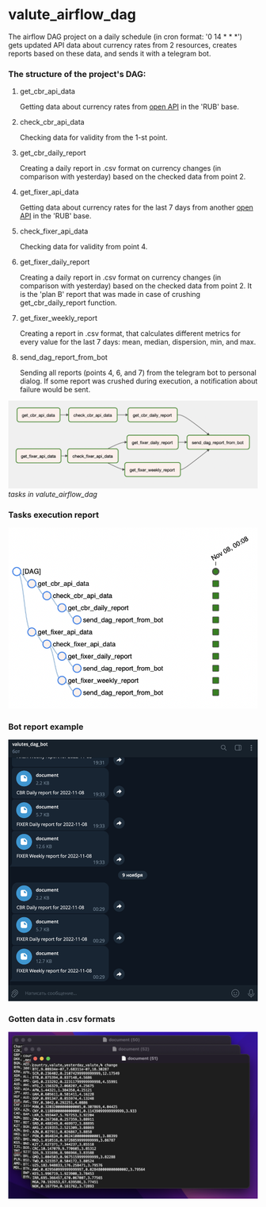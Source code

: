 # valute_airflow_dag
The airflow DAG project on a daily schedule (in cron format: '0 14 * * *') gets updated API data about currency rates from 2 resources, creates reports based on these data, and sends it with a telegram bot.

### The structure of the project's DAG:
1) get_cbr_api_data

    Getting data about currency rates from <a href="https://www.cbr-xml-daily.ru/daily_json.js" target="_blank">open API</a> in the 'RUB' base.
2) check_cbr_api_data

    Checking data for validity from the 1-st point.
3) get_cbr_daily_report

    Creating a daily report in .csv format on currency changes (in comparison with yesterday) based on the checked data from point 2.
4) get_fixer_api_data

    Getting data about currency rates for the last 7 days from another <a href="https://apilayer.com" target="_blank">open API</a> in the 'RUB' base.
5) check_fixer_api_data

    Checking data for validity from point 4.
6) get_fixer_daily_report

    Creating a daily report in .csv format on currency changes (in comparison with yesterday) based on the checked data from point 2. It is the 'plan B' report that was made in case of crushing get_cbr_daily_report function.
7) get_fixer_weekly_report

    Creating a report in .csv format, that calculates different metrics for every value for the last 7 days: mean, median, dispersion, min, and max.
8) send_dag_report_from_bot

    Sending all reports (points 4, 6, and 7) from the telegram bot to personal dialog. If some report was crushed during execution, a notification about failure would be sent.

![](https://github.com/Elias0101/valute_airflow_dag/blob/main/images/DAG%20structure.png)
*tasks in valute_airflow_dag*

### Tasks execution report
![](https://github.com/Elias0101/valute_airflow_dag/blob/main/images/Tasks%20execution%20report.png)

### Bot report example
![](https://github.com/Elias0101/valute_airflow_dag/blob/main/images/bot%20report%20example.png)

### Gotten data in .csv formats
![](https://github.com/Elias0101/valute_airflow_dag/blob/main/images/final%20documents.png)
